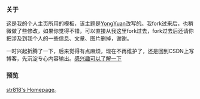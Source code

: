 ### 关于

这是我的个人主页所用的模板，该主题是[YongYuan](http://yongyuan.name/)改写的。我fork过来后，也稍微做了些修改，如果你觉得不错，可以直接从我这里fork过去，fork过去后还请你把涉及到我个人的一些信息、文章、图片删掉，谢谢。

一时兴起折腾了一下，后来觉得有点麻烦，现在不再维护了，还是回到CSDN上写博客，先沉淀专心内容输出。[感兴趣可以了解一下](https://blog.csdn.net/qq_27124771)

### 预览

[str818's Homepage](http://str818.github.io/)。






